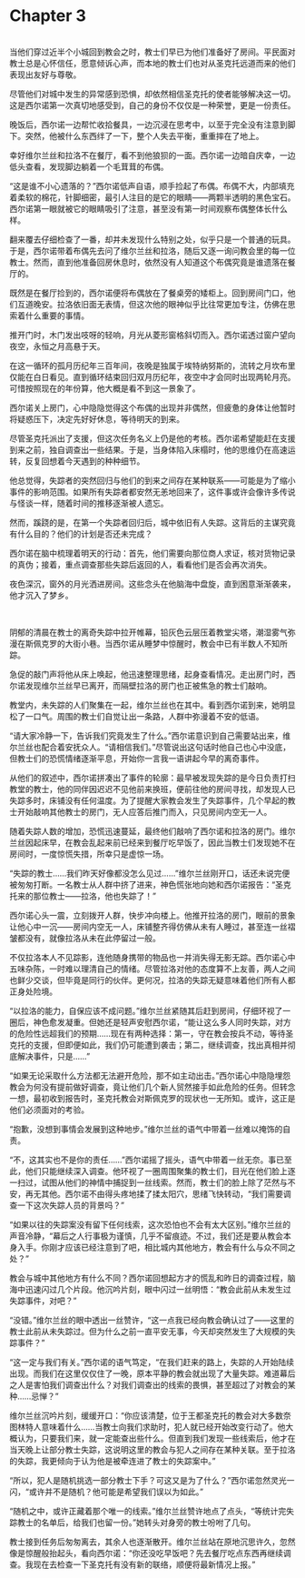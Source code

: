 # Chapter 3

<br>
当他们穿过近半个小城回到教会之时，教士们早已为他们准备好了房间。平民面对教士总是心怀信任，愿意倾诉心声，而本地的教士们也对从圣克托远道而来的他们表现出友好与尊敬。

尽管他们对城中发生的异常感到恐惧，却依然相信圣克托的使者能够解决这一切。这是西尔诺第一次真切地感受到，自己的身份不仅仅是一种荣誉，更是一份责任。

晚饭后，西尔诺一边帮忙收拾餐具，一边沉浸在思考中，以至于完全没有注意到脚下。突然，他被什么东西绊了一下，整个人失去平衡，重重摔在了地上。

幸好维尔兰丝和拉洛不在餐厅，看不到他狼狈的一面。西尔诺一边暗自庆幸，一边低头查看，发现脚边躺着一个毛茸茸的布偶。

“这是谁不小心遗落的？”西尔诺低声自语，顺手捡起了布偶。布偶不大，内部填充着柔软的棉花，针脚细密，最引人注目的是它的眼睛——两颗半透明的黑色宝石。西尔诺第一眼就被它的眼睛吸引了注意，甚至没有第一时间观察布偶整体长什么样。

翻来覆去仔细检查了一番，却并未发现什么特别之处，似乎只是一个普通的玩具。于是，西尔诺带着布偶先去问了维尔兰丝和拉洛，随后又逐一询问教会里的每一位教士。然而，直到他准备回房休息时，依然没有人知道这个布偶究竟是谁遗落在餐厅的。

既然是在餐厅捡到的，西尔诺便将布偶放在了餐桌旁的矮柜上。回到房间门口，他们互道晚安。拉洛依旧面无表情，但这次他的眼神似乎比往常更加专注，仿佛在思索着什么重要的事情。

推开门时，木门发出吱呀的轻响，月光从菱形窗格斜切而入。西尔诺透过窗户望向夜空，永恒之月高悬于天。

在这一循环的孤月历纪年三百年间，夜晚是独属于埃特纳努斯的，流转之月坎布里仅能在白日看见。直到循环结束回归双月历纪年，夜空中才会同时出现两轮月亮。可惜按照现在的年份算，他大概是看不到这一景象了。

西尔诺关上房门，心中隐隐觉得这个布偶的出现并非偶然，但疲惫的身体让他暂时将疑惑压下，决定先好好休息，等待明天的到来。

尽管圣克托派出了支援，但这次任务名义上仍是他的考核。西尔诺希望能赶在支援到来之前，独自调查出一些结果。于是，当身体陷入床榻时，他的思维仍在高速运转，反复回想着今天遇到的种种细节。

他总觉得，失踪者的突然回归与他们的到来之间存在某种联系——可能是为了缩小事件的影响范围。如果所有失踪者都安然无恙地回来了，这件事或许会像许多传说与怪谈一样，随着时间的推移逐渐被人遗忘。

然而，蹊跷的是，在第一个失踪者回归后，城中依旧有人失踪。这背后的主谋究竟有什么目的？他们的计划是否还未完成？

西尔诺在脑中梳理着明天的行动：首先，他们需要向那位商人求证，核对货物记录的真伪；接着，重点调查那些失踪后返回的人，看看他们是否会再次消失。

夜色深沉，窗外的月光洒进房间。这些念头在他脑海中盘旋，直到困意渐渐袭来，他才沉入了梦乡。

<br>

阴郁的清晨在教士的离奇失踪中拉开帷幕，铅灰色云层压着教堂尖塔，潮湿雾气弥漫在斯佩克罗的大街小巷。当西尔诺从睡梦中惊醒时，教会中已有半数人不知所踪。

急促的敲门声将他从床上唤起，他迅速整理思绪，起身查看情况。走出房门时，西尔诺发现维尔兰丝早已离开，而隔壁拉洛的房门也正被焦急的教士们敲响。

教堂内，未失踪的人们聚集在一起，维尔兰丝也在其中。看到西尔诺到来，她明显松了一口气。周围的教士们自觉让出一条路，人群中弥漫着不安的低语。

“请大家冷静一下，告诉我们究竟发生了什么。”西尔诺意识到自己需要站出来，维尔兰丝也配合着安抚众人。“请相信我们。”尽管说出这句话时他自己也心中没底，但教士们的恐慌情绪逐渐平息，开始你一言我一语讲起今早的离奇事件。

从他们的叙述中，西尔诺拼凑出了事件的轮廓：最早被发现失踪的是今日负责打扫教堂的教士，他的同伴因迟迟不见他前来换班，便前往他的房间寻找，却发现人已失踪多时，床铺没有任何温度。为了提醒大家教会发生了失踪事件，几个早起的教士开始敲响其他教士的房门，无人应答后推门而入，只见房间内空无一人。

随着失踪人数的增加，恐慌迅速蔓延，最终他们敲响了西尔诺和拉洛的房门。维尔兰丝因起床早，在教会乱起来前已经来到餐厅吃早饭了，因此当教士们发现她不在房间时，一度惊慌失措，所幸只是虚惊一场。

“失踪的教士……我们昨天好像都没怎么见过……”维尔兰丝刚开口，话还未说完便被匆匆打断。一名教士从人群中挤了进来，神色慌张地向她和西尔诺报告：“圣克托来的那位教士——拉洛，他也失踪了！”

西尔诺心头一震，立刻拨开人群，快步冲向楼上。他推开拉洛的房门，眼前的景象让他心中一沉——房间内空无一人，床铺整齐得仿佛从未有人睡过，甚至连一丝褶皱都没有，就像拉洛从未在此停留过一般。

不仅拉洛本人不见踪影，连他随身携带的物品也一并消失得无影无踪。西尔诺心中五味杂陈，一时难以理清自己的情绪。尽管拉洛对他的态度算不上友善，两人之间也鲜少交谈，但毕竟是同行的伙伴。更何况，拉洛的失踪无疑意味着他们所有人都正身处险境。

“以拉洛的能力，自保应该不成问题。”维尔兰丝紧随其后赶到房间，仔细环视了一圈后，神色愈发凝重。但她还是轻声安慰西尔诺，“能让这么多人同时失踪，对方的危险性远超我们的预期……现在有两种选择：第一，守在教会按兵不动，等待圣克托的支援，但即便如此，我们仍可能遭到袭击；第二，继续调查，找出真相并彻底解决事件，只是……”

“如果无论采取什么方法都无法避开危险，那不如主动出击。”西尔诺心中隐隐埋怨教会为何没有提前做好调查，竟让他们几个新人贸然接手如此危险的任务。但转念一想，最初收到报告时，圣克托教会对斯佩克罗的现状也一无所知。或许，这正是他们必须面对的考验。

“抱歉，没想到事情会发展到这种地步。”维尔兰丝的语气中带着一丝难以掩饰的自责。

“不，这其实也不是你的责任……”西尔诺摇了摇头，语气中带着一丝无奈。事已至此，他们只能继续深入调查。他环视了一圈周围聚集的教士们，目光在他们脸上逐一扫过，试图从他们的神情中捕捉到一丝线索。然而，教士们的脸上除了茫然与不安，再无其他。西尔诺不由得头疼地揉了揉太阳穴，思绪飞快转动，“我们需要调查一下这次失踪人员的背景吗？”

“如果以往的失踪案没有留下任何线索，这次恐怕也不会有太大区别。”维尔兰丝的声音冷静，“幕后之人行事极为谨慎，几乎不留痕迹。不过，我们还是要从教会本身入手。你刚才应该已经注意到了吧，相比城内其他地方，教会有什么与众不同之处？”

教会与城中其他地方有什么不同？西尔诺回想起方才的慌乱和昨日的调查过程，脑海中迅速闪过几个片段。他沉吟片刻，眼中闪过一丝明悟：“教会此前从未发生过失踪事件，对吧？”

“没错。”维尔兰丝的眼中透出一丝赞许，“这一点我已经向教会确认过了——这里的教士此前从未失踪过。但为什么之前一直平安无事，今天却突然发生了大规模的失踪事件？”

“这一定与我们有关。”西尔诺的语气笃定，“在我们赶来的路上，失踪的人开始陆续出现。而我们在这里仅仅住了一晚，原本平静的教会就出现了大量失踪。难道幕后之人是害怕我们调查出什么？对我们调查出的线索的畏惧，甚至超过了对教会的某种……忌惮？”

维尔兰丝沉吟片刻，缓缓开口：“你应该清楚，位于王都圣克托的教会对大多数奈图林特人意味着什么……当教士向我们求助时，犯人就已经开始改变行动了。他大概认为，只要我们来，就一定能查出些什么。但直到我们发现一些线索后，他才在当天晚上让部分教士失踪，这说明这里的教会与犯人之间存在某种关联。至于拉洛的失踪，我更倾向于认为他是被牵连进了教士的失踪案中。”

“所以，犯人是随机挑选一部分教士下手？可这又是为了什么？”西尔诺忽然灵光一闪，“或许并不是随机？他可能是希望我们误以为如此。”

“随机之中，或许正藏着那个唯一的线索。”维尔兰丝赞许地点了点头，“等统计完失踪教士的名单后，给我们也留一份。”她转头对身旁的教士吩咐了几句。

教士接到任务后匆匆离去，其余人也逐渐散开。维尔兰丝站在原地沉思许久，忽然像是惊醒般抬起头，看向西尔诺：“你还没吃早饭吧？先去餐厅吃点东西再继续调查。我现在去检查一下圣克托有没有新的联络，顺便将最新情况上报。”
